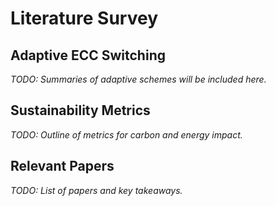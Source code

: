 # Literature Survey

## Adaptive ECC Switching

_TODO: Summaries of adaptive schemes will be included here._

## Sustainability Metrics

_TODO: Outline of metrics for carbon and energy impact._

## Relevant Papers

_TODO: List of papers and key takeaways._
